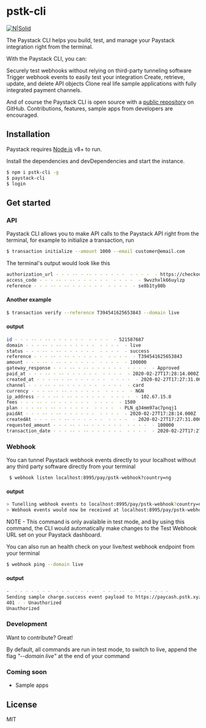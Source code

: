 # pstk-cli

[![N|Solid](https://res.cloudinary.com/drps6uoe4/image/upload/c_scale,w_200/v1584835701/Paystack-CeruleanBlue-StackBlue-HL_2_neik7g.png)](https://paystack.com)

The Paystack CLI helps you build, test, and manage your Paystack integration right from the terminal.

With the Paystack CLI, you can:

Securely test webhooks without relying on third-party tunneling software
Trigger webhook events to easily test your integration
Create, retrieve, update, and delete API objects
Clone real life sample applications with fully integrated payment channels.


And of course the Paystack CLI is open source with a [public repository](https://github.com/lukman-paystack/paystack-cli)
 on GitHub. Contributions, features, sample apps from developers are encouraged.

## Installation

Paystack requires [Node.js](https://nodejs.org/) v8+ to run.

Install the dependencies and devDependencies and start the instance.

```sh
$ npm i pstk-cli -g
$ paystack-cli
$ login
```


## Get started

### API

Paystack CLI allows you to make API calls to the Paystack API right from the terminal, for example to initialize a transaction, run 

```sh
$ transaction initialize --amount 1000 --email customer@email.com
```
The terminal's output would look like this 

```sh
authorization_url - - - -- - -- - - - - - -  - - - -  - https://checkout.paystack.com/9wvzhxlk66uylzp
access_code - - - -- - -- - - - - - -  - - - -  - 9wvzhxlk66uylzp
reference - - - -- - -- - - - - - -  - - - -  - se8b1ty80b
```

#### Another example

```sh
$ transaction verify --reference T394541625653843 --domain live
```

#### output
```sh
id - - - -- - -- - - - - - -  - - - -  - 521587687
domain - - - -- - -- - - - - - -  - - - -  - live
status - - - -- - -- - - - - - -  - - - -  - success
reference - - - -- - -- - - - - - -  - - - -  - T394541625653843
amount - - - -- - -- - - - - - -  - - - -  - 100000
gateway_response - - - -- - -- - - - - - -  - - - -  - Approved
paid_at - - - -- - -- - - - - - -  - - - -  - 2020-02-27T17:28:14.000Z
created_at - - - -- - -- - - - - - -  - - - -  - 2020-02-27T17:27:31.000Z
channel - - - -- - -- - - - - - -  - - - -  - card
currency - - - -- - -- - - - - - -  - - - -  - NGN
ip_address - - - -- - -- - - - - - -  - - - -  - 102.67.15.8
fees - - - -- - -- - - - - - -  - - - -  - 1500
plan - - - -- - -- - - - - - -  - - - -  - PLN_q34mm97ac7pnqj1
paidAt - - - -- - -- - - - - - -  - - - -  - 2020-02-27T17:28:14.000Z
createdAt - - - -- - -- - - - - - -  - - - -  - 2020-02-27T17:27:31.000Z
requested_amount - - - -- - -- - - - - - -  - - - -  - 100000
transaction_date - - - -- - -- - - - - - -  - - - -  - 2020-02-27T17:27:31.000Z

```


### Webhook
You can tunnel Paystack webhook events directly to your localhost without any third party software directly from your terminal

```
 $ webhook listen localhost:8995/pay/pstk-webhook?country=ng
```

#### output

```sh
> Tunelling webhook events to localhost:8995/pay/pstk-webhook?country=ng
> Webhook events would now be received at localhost:8995/pay/pstk-webhook?country=ng
```
NOTE - This command is only avalaible in test mode, and by using this command, the CLI would automatically make changes to the Test Webhook URL set on your Paystack dashboard.

You can also run an health check on your live/test webhook endpoint from your terminal

```sh
$ webhook ping --domain live
```

#### output
```sh
-  - - - - - - -  - - -  - - - -   - - - --  -- - - - - - - 
Sending sample charge.success event payload to https://paycash.pstk.xyz/pay/pstk-webhook?country=ng
401 - - Unauthorized
Unauthorized

```

### Development

Want to contribute? Great!


By default, all commands are run in test mode, to switch to live, append the flag *"--domain live"* at the end of your command


### Coming soon

 - Sample apps

License
----

MIT


